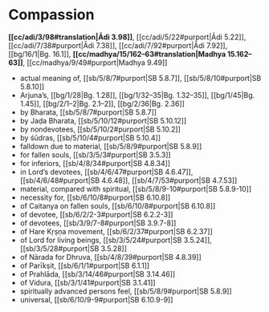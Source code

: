 # Compassion

**[[cc/adi/3/98#translation|Ādi 3.98]]**, [[cc/adi/5/22#purport|Ādi 5.22]], [[cc/adi/7/38#purport|Ādi 7.38]], [[cc/adi/7/92#purport|Ādi 7.92]], [[bg/16/1|Bg. 16.1]], **[[cc/madhya/15/162–63#translation|Madhya 15.162–63]]**, [[cc/madhya/9/49#purport|Madhya 9.49]]

* actual meaning of, [[sb/5/8/7#purport|SB 5.8.7]], [[sb/5/8/10#purport|SB 5.8.10]]
* Arjuna’s, [[bg/1/28|Bg. 1.28]], [[bg/1/32–35|Bg. 1.32–35]], [[bg/1/45|Bg. 1.45]], [[bg/2/1–2|Bg. 2.1–2]], [[bg/2/36|Bg. 2.36]]
* by Bharata, [[sb/5/8/7#purport|SB 5.8.7]]
* by Jaḍa Bharata, [[sb/5/10/12#purport|SB 5.10.12]]
* by nondevotees, [[sb/5/10/2#purport|SB 5.10.2]]
* by śūdras, [[sb/5/10/4#purport|SB 5.10.4]]
* falldown due to material, [[sb/5/8/9#purport|SB 5.8.9]]
* for fallen souls, [[sb/3/5/3#purport|SB 3.5.3]]
* for inferiors, [[sb/4/8/34#purport|SB 4.8.34]]
* in Lord’s devotees, [[sb/4/6/47#purport|SB 4.6.47]], [[sb/4/6/48#purport|SB 4.6.48]], [[sb/4/7/53#purport|SB 4.7.53]]
* material, compared with spiritual, [[sb/5/8/9-10#purport|SB 5.8.9-10]]
* necessity for, [[sb/6/10/8#purport|SB 6.10.8]]
* of Caitanya on fallen souls, [[sb/6/10/8#purport|SB 6.10.8]]
* of devotee, [[sb/6/2/2-3#purport|SB 6.2.2-3]]
* of devotees, [[sb/3/9/7-8#purport|SB 3.9.7-8]]
* of Hare Kṛṣṇa movement, [[sb/6/2/37#purport|SB 6.2.37]]
* of Lord for living beings, [[sb/3/5/24#purport|SB 3.5.24]], [[sb/3/5/28#purport|SB 3.5.28]]
* of Nārada for Dhruva, [[sb/4/8/39#purport|SB 4.8.39]]
* of Parīkṣit, [[sb/6/1/1#purport|SB 6.1.1]]
* of Prahlāda, [[sb/3/14/46#purport|SB 3.14.46]]
* of Vidura, [[sb/3/1/41#purport|SB 3.1.41]]
* spiritually advanced persons feel, [[sb/5/8/9#purport|SB 5.8.9]]
* universal, [[sb/6/10/9-9#purport|SB 6.10.9-9]]
